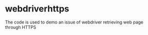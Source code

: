webdriverhttps
==============

The code is used to demo an issue of webdriver retrieving web page through HTTPS
